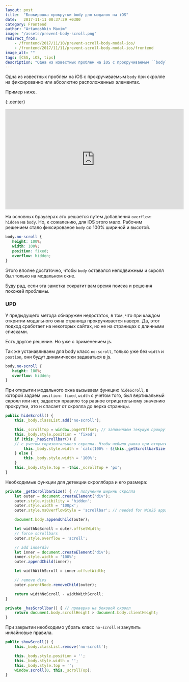 ```yaml
---
layout: post
title:  "Блокировка прокрутки body для модалок на iOS"
date:   2017-11-11 00:37:29 +0300
category: Frontend
author: "Artamoshkin Maxim"
image: "/assets/prevent-body-scroll.png"
redirect_from: 
    - /frontend/2017/11/10/prevent-scroll-body-modal-ios/
    - /frontend/2017/11/11/prevent-scroll-body-modal-ios/frontend
image_alt: ""
tags: [CSS, iOS, tips]
description: "Одна из известных проблем на iOS с прокручиваемым ``body`` при скролле на фиксированно или абсолютно расположенных элементах."
---
```


Одна из известных проблем на iOS с прокручиваемым ``body`` при скролле на фиксированно или абсолютно расположенных элементах. 
<!-- more -->
Пример ниже.


 {:.center}
<div><iframe width="560" height="315" src="https://www.youtube.com/embed/IihXWK7nEN8?rel=0&amp;showinfo=0" frameborder="0" allowfullscreen></iframe></div>


На основных браузерах это решается путем добавления ``overflow: hidden`` на ``body``. Но, к сожалению, для iOS этого мало. 
Рабочим решением стало фиксированое ``body`` со 100% шириной и высотой.

```css
body.no-scroll {
   height: 100%;
   width: 100%;
   position: fixed;
   overflow: hidden;
}
```
Этого вполне достаточно, чтобы ``body`` оставался неподвижным и скролл был только на модальном окне.

Буду рад, если эта заметка сократит вам время поиска и решения похожей проблемы.

### UPD ###

У предыдущего метода обнаружен недостаток, в том, что при каждом откритии модального окна страница прокручивается наверх. Да, этот подход сработает на некоторых сайтах, но не на страницах с длинными списками.

Есть другое решение. Но уже с применением js.

Так же устанавливаем для body класс ``no-scroll``, только уже без ``width`` и ``postion``, они будут динамически задаваться в js.

```css
body.no-scroll {
   height: 100%;
   overflow: hidden;
}
``` 

При открытии модального окна вызываем функцию ``hideScroll``, в которой задаем ``position: fixed``, ``width`` с учетом того, был вертикальный скролл или нет, задается правило ``top`` равное отрицательному значению прокрутки, это и спасает от скролла до верха страницы.

```ts
public hideScroll() {
    this._body.classList.add('no-scroll');

    this._scrollTop = window.pageYOffset; // запоминаем текущую прокрутку сверху
    this._body.style.position = 'fixed';
    if (this._hasScrollbar()) {
    // с учетом горизонтального скролла. Чтобы небыло рывка при открытии модального окна
        this._body.style.width = `calc(100% - ${this._getScrollbarSize()}px)`;
    } else {
        this._body.style.width = '100%';
    }
    this._body.style.top = -this._scrollTop + 'px';
}
```

Необходимые функции для детекции скроллбара и его размера:

```ts
private _getScrollbarSize() { // получение ширины скролла
    let outer = document.createElement('div');
    outer.style.visibility = 'hidden';
    outer.style.width = '100px';
    outer.style.msOverflowStyle = 'scrollbar'; // needed for WinJS apps

    document.body.appendChild(outer);

    let widthNoScroll = outer.offsetWidth;
    // force scrollbars
    outer.style.overflow = 'scroll';

    // add innerdiv
    let inner = document.createElement('div');
    inner.style.width = '100%';
    outer.appendChild(inner);

    let widthWithScroll = inner.offsetWidth;

    // remove divs
    outer.parentNode.removeChild(outer);

    return widthNoScroll - widthWithScroll;
}

private _hasScrollbar() { // проверка на боковой скролл
    return document.body.scrollHeight > document.body.clientHeight;
}
```

При закрытии необходимо убрать класс ``no-scroll`` и занулить инлайновые правила.

```ts
public showScroll() {
    this._body.classList.remove('no-scroll');

    this._body.style.position = '';
    this._body.style.width = '';
    this._body.style.top = '';
    window.scroll(0, this._scrollTop);
}
```